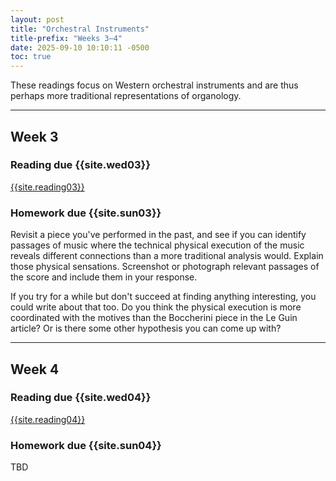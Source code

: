 ```yaml
---
layout: post
title: "Orchestral Instruments"
title-prefix: "Weeks 3–4"
date: 2025-09-10 10:10:11 -0500
toc: true
---
```


These readings focus on Western orchestral instruments and are thus perhaps more traditional representations of organology.

---

## Week 3

### Reading due {{site.wed03}}

[{{site.reading03}}](/bibliography/#bibliography)

### Homework due {{site.sun03}}

Revisit a piece you've performed in the past, and see if you can identify passages of music where the technical physical execution of the music reveals different connections than a more traditional analysis would. Explain those physical sensations. Screenshot or photograph relevant passages of the score and include them in your response.

If you try for a while but don't succeed at finding anything interesting, you could write about that too. Do you think the physical execution is more coordinated with the motives than the Boccherini piece in the Le Guin article? Or is there some other hypothesis you can come up with?

---

## Week 4

### Reading due {{site.wed04}}

[{{site.reading04}}](/bibliography/#bibliography)

### Homework due {{site.sun04}}

TBD
